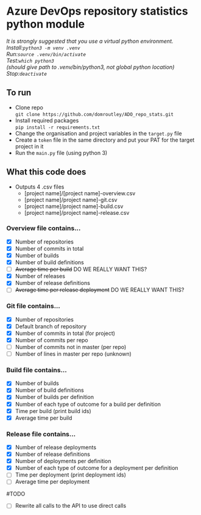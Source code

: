 # Azure DevOps repository statistics python module

*It is strongly suggested that you use a virtual python environment.  
Install:`python3 -m venv .venv`  
Run:`source .venv/bin/activate`  
Test:`which python3`  
(should give path to .venv/bin/python3, not global python location)  
Stop:`deactivate`*

## To run
- Clone repo  
  `git clone https://github.com/domroutley/ADO_repo_stats.git`
- Install required packages  
  `pip install -r requirements.txt`
- Change the organisation and project variables in the `target.py` file
- Create a `token` file in the same directory and put your PAT for the target project in it
- Run the `main.py` file (using python 3)


## What this code does
- Outputs 4 .csv files
  - [project name]/[project name]-overview.csv
  - [project name]/project name]-git.csv
  - [project name]/project name]-build.csv
  - [project name]/project name]-release.csv

### Overview file contains...
- [x] Number of repositories
- [x] Number of commits in total
- [x] Number of builds
- [x] Number of build definitions
- [ ] ~~Average time per build~~ DO WE REALLY WANT THIS?
- [x] Number of releases
- [x] Number of release definitions
- [ ] ~~Average time per release deployment~~ DO WE REALLY WANT THIS?

### Git file contains...
- [x] Number of repositories
- [x] Default branch of repository
- [x] Number of commits in total (for project)
- [x] Number of commits per repo
- [ ] Number of commits not in master (per repo)
- [ ] Number of lines in master per repo (unknown)

### Build file contains...
- [x] Number of builds
- [x] Number of build definitions
- [x] Number of builds per definition
- [x] Number of each type of outcome for a build per definition
- [x] Time per build (print build ids)
- [x] Average time per build

### Release file contains...
- [x] Number of release deployments
- [x] Number of release definitions
- [x] Number of deployments per definition
- [x] Number of each type of outcome for a deployment per definition
- [ ] Time per deployment (print deployment ids)
- [ ] Average time per deployment

#TODO
- [ ] Rewrite all calls to the API to use direct calls

